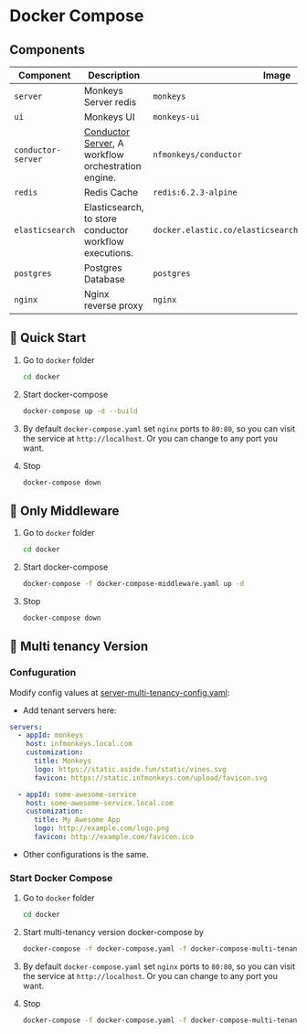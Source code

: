 # Docker Compose

## Components

| Component          | Description                                                                                    | Image                                                   |
| ------------------ | ---------------------------------------------------------------------------------------------- | ------------------------------------------------------- |
| `server`           | Monkeys Server redis                                                                           | `monkeys`                                               |
| `ui`               | Monkeys UI                                                                                     | `monkeys-ui`                                            |
| `conductor-server` | [Conductor Server](https://github.com/inf-monkeys/conductor), A workflow orchestration engine. | `nfmonkeys/conductor`                                   |
| `redis`            | Redis Cache                                                                                    | `redis:6.2.3-alpine`                                    |
| `elasticsearch`    | Elasticsearch, to store conductor workflow executions.                                         | `docker.elastic.co/elasticsearch/elasticsearch:7.17.11` |
| `postgres`         | Postgres Database                                                                              | `postgres`                                              |
| `nginx`            | Nginx reverse proxy                                                                            | `nginx`                                                 |

## 🚀 Quick Start

1. Go to `docker` folder

    ```sh
    cd docker
    ```

2. Start docker-compose

    ```sh
    docker-compose up -d --build
    ```

3. By default `docker-compose.yaml` set `nginx` ports to `80:80`, so you can visit the service at `http://localhost`. Or you can change to any port you want.

4. Stop

    ```sh
    docker-compose down
    ```

## 🚀 Only Middleware

1. Go to `docker` folder

    ```sh
    cd docker
    ```

2. Start docker-compose

    ```sh
    docker-compose -f docker-compose-middleware.yaml up -d
    ```

3. Stop

    ```sh
    docker-compose down
    ```

## 🚀 Multi tenancy Version

### Confuguration

Modify config values at [server-multi-tenancy-config.yaml](./server/config/server-multi-tenancy-config.yaml):

- Add tenant servers here: 

```yaml
servers:
  - appId: monkeys
    host: infmonkeys.local.com
    customization:
      title: Monkeys
      logo: https://static.aside.fun/static/vines.svg
      favicon: https://static.infmonkeys.com/upload/favicon.svg

  - appId: some-awesome-service
    host: some-awesome-service.local.com
    customization:
      title: My Awesome App
      logo: http://example.com/logo.png
      favicon: http://example.com/favicon.ico
```

- Other configurations is the same.

### Start Docker Compose

1. Go to `docker` folder

    ```sh
    cd docker
    ```

2. Start multi-tenancy version docker-compose by

    ```sh
    docker-compose -f docker-compose.yaml -f docker-compose-multi-tenancy.yaml up -d --build
    ```

3. By default `docker-compose.yaml` set `nginx` ports to `80:80`, so you can visit the service at `http://localhost`. Or you can change to any port you want.

4. Stop

    ```sh
    docker-compose -f docker-compose.yaml -f docker-compose-multi-tenancy.yaml down
    ```
